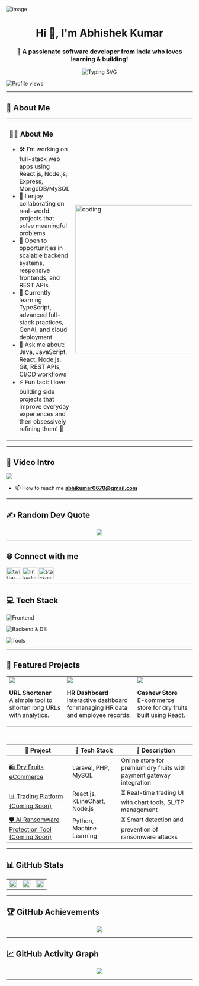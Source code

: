 ![image](https://user-images.githubusercontent.com/118982365/210008467-32f26997-94c9-47d9-a253-1896f4fcb9f9.png)
<h1 align="center">Hi 👋, I'm Abhishek Kumar</h1>
<h3 align="center">🚀 A passionate software developer from India who loves learning & building!</h3>

<p align="center">
<img src="https://readme-typing-svg.demolab.com?font=Fira+Code&weight=600&pause=1000&color=2FF7DF&center=true&vCenter=true&width=435&lines=Hey!+I'm+Abhishek+Kumar;Full+Stack+Developer;Java+%7C+React+%7C+Node.js+%7C+MySQL;Let's+Build+Something+Cool+Together!" alt="Typing SVG" />
</p>

<p align="left">
<img src="https://komarev.com/ghpvc/?username=abhikumar0670&label=Profile%20views&color=0e75b6&style=flat" alt="Profile views"/>
</p>

---
## 💫 About Me
<table>
  <tr>
    <td valign="top" width="60%">

### 🦸‍♂️ About Me

- 🛠️ I’m working on full-stack web apps using React.js, Node.js, Express, MongoDB/MySQL  
- 🧠 I enjoy collaborating on real-world projects that solve meaningful problems  
- 🚀 Open to opportunities in scalable backend systems, responsive frontends, and REST APIs  
- 🌱 Currently learning TypeScript, advanced full-stack practices, GenAI, and cloud deployment  
- 💬 Ask me about: Java, JavaScript, React, Node.js, Git, REST APIs, CI/CD workflows  
- ⚡ Fun fact: I love building side projects that improve everyday experiences and then obsessively refining them! 🚀

</td>
    <td>
      <img src="https://user-images.githubusercontent.com/118982365/210008554-eae748c7-fc53-4f47-b683-939d1ca7444d.png" alt="coding" width="400"/>
    </td>
  </tr>
</table>



---

## 🎥 Video Intro
<p align="left">
<a href="https://guns.lol/kumar_abhi" target="_blank">
<img src="https://img.shields.io/badge/🎥 Watch My Intro-blueviolet?style=for-the-badge"/>
</a>
</p>

- 📫 How to reach me **abhikumar0670@gmail.com**
---

## ✍️ Random Dev Quote
<div align="center">
<img src="https://quotes-github-readme.vercel.app/api?type=horizontal&theme=tokyonight"/>
</div>

---

## 🌐 Connect with me

<p align="left">
<a href="https://twitter.com/abhishe75192365" target="blank"><img align="center" src="https://raw.githubusercontent.com/rahuldkjain/github-profile-readme-generator/master/src/images/icons/Social/twitter.svg" alt="twitter" height="30" width="40" /></a>
<a href="https://linkedin.com/in/abhishek-kumar-b02787229" target="blank"><img align="center" src="https://raw.githubusercontent.com/rahuldkjain/github-profile-readme-generator/master/src/images/icons/Social/linked-in-alt.svg" alt="linkedin" height="30" width="40" /></a>
<a href="https://stackoverflow.com/users/abhishek-kumar" target="blank"><img align="center" src="https://raw.githubusercontent.com/rahuldkjain/github-profile-readme-generator/master/src/images/icons/Social/stack-overflow.svg" alt="stackoverflow" height="30" width="40" /></a>
</p>

---

## 💻 Tech Stack
<p align="left">
  <img src="https://skillicons.dev/icons?i=html,css,js,react,nextjs,tailwind" alt="Frontend" />
</p>
<p align="left">
  <img src="https://skillicons.dev/icons?i=nodejs,express,java,spring,mongodb,mysql" alt="Backend & DB" />
</p>
<p align="left">
  <img src="https://skillicons.dev/icons?i=git,github,linux,docker,postman,figma" alt="Tools" />
</p>


---

## 🚀 Featured Projects

<!-- Card Style Featured Projects -->
<table align="center">
<tr>
  <td>
    <a href="https://url-shortener-ten-beta.vercel.app/">
      <img src="https://img.shields.io/badge/URL--Shortener-Live Demo-blue?style=for-the-badge&logo=vercel" />
    </a>
    <p><strong>URL Shortener</strong><br>A simple tool to shorten long URLs with analytics.</p>
  </td>
  <td>
    <a href="https://hr-dashboard-webapp-pn4i7k1ed-abhishek-kumars-projects-1de91d80.vercel.app/">
      <img src="https://img.shields.io/badge/HR Dashboard-Live Demo-blue?style=for-the-badge&logo=vercel" />
    </a>
    <p><strong>HR Dashboard</strong><br>Interactive dashboard for managing HR data and employee records.</p>
  </td>
  <td>
    <a href="https://sawaikarcashewstore.netlify.app/">
      <img src="https://img.shields.io/badge/Cashew Store-Live Demo-green?style=for-the-badge&logo=netlify" />
    </a>
    <p><strong>Cashew Store</strong><br>E-commerce store for dry fruits built using React.</p>
  </td>
</tr>
</table>

<!-- Table Style with Tech Stack and Status -->
<br>

| 📌 Project | 🧰 Tech Stack | 📝 Description |
|-----------|---------------|----------------|
| [🛍️ Dry Fruits eCommerce](https://github.com/abhikumar0670/dry-fruits-store) | Laravel, PHP, MySQL | Online store for premium dry fruits with payment gateway integration |
| [📊 Trading Platform (Coming Soon)]() | React.js, KLineChart, Node.js | ⏳ Real-time trading UI with chart tools, SL/TP management |
| [🛡️ AI Ransomware Protection Tool (Coming Soon)]() | Python, Machine Learning | ⏳ Smart detection and prevention of ransomware attacks |



---

## 📊 GitHub Stats

<table>
  <tr>
    <td align="center" width="33%">
      <img src="https://github-readme-stats.vercel.app/api?username=abhikumar0670&theme=tokyonight&show_icons=true" width="100%"/>
    </td>
    <td align="center" width="33%">
      <img src="https://github-readme-stats.vercel.app/api/top-langs/?username=abhikumar0670&layout=compact&theme=tokyonight" width="100%"/>
    </td>
    <td align="center" width="33%">
      <!-- Replace with working alternative below -->
      <img src="https://awesome-github-stats.azurewebsites.net/user-stats/abhikumar0670?theme=tokyonight" width="100%"/>
    </td>
  </tr>
</table>



---

## 🏆 GitHub Achievements
<p align="center">
  <img src="https://github-profile-trophy.vercel.app/?username=abhikumar0670&theme=tokyonight&column=7" />
</p>

---

## 📈 GitHub Activity Graph

<div align="center">
  <img src="https://github-readme-activity-graph.vercel.app/graph?username=abhikumar0670&theme=tokyo-night&hide_border=true" />
</div>



---





